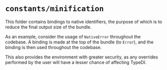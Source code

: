 # `constants/minification`

This folder contains bindings to native identifiers, the purpose
of which is to reduce the final output size of the bundle.

As an example, consider the usage of `NativeError` throughout the
codebase. A binding is made at the top of the bundle (to `Error`),
and the binding is then used throughout the codebase.

This also provides the environment with greater security, as any
overrides performed by the user will have a lesser chance of affecting
TypeDI.
